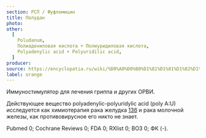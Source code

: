 ```yaml
---
section: РСП / Фуфломицин
title: Полудан
photo:
other:
  [
    Poludanum,
    Полиадениловая кислота + Полиуридиловая кислота,
    Polyadenylic acid + Polyuridilic acid,
  ]
producer:
source: https://encyclopatia.ru/wiki/%D0%A0%D0%B0%D1%81%D1%81%D1%82%D1%80%D0%B5%D0%BB%D1%8C%D0%BD%D1%8B%D0%B9_%D1%81%D0%BF%D0%B8%D1%81%D0%BE%D0%BA_%D0%BF%D1%80%D0%B5%D0%BF%D0%B0%D1%80%D0%B0%D1%82%D0%BE%D0%B2
label: orange
---
```


Иммуностимулятор для лечения гриппа и других ОРВИ.

Действующее вещество polyadenylic-polyuridylic acid (poly A:U) исследуется как химиотерапия рака желудка [136](http://www.ncbi.nlm.nih.gov/pubmed/18029971) и рака молочной железы, как противовирусное его никто не знает.

Pubmed 0; Cochrane Reviews 0; FDA 0; RXlist 0; ВОЗ 0; ФК (-).
